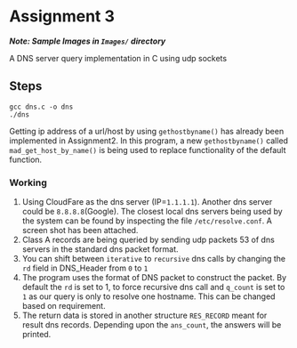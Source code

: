 # Assignment 3

***Note: Sample Images in `Images/` directory***

A DNS server query implementation in C using udp sockets

## Steps
```
gcc dns.c -o dns
./dns 
```
Getting ip address of a url/host by using `gethostbyname()` has already been implemented in Assignment2. In this program, a new `gethostbyname()` called `mad_get_host_by_name()` is being used to replace functionality of the default function.  

### Working
1. Using CloudFare as the dns server (IP=`1.1.1.1`). Another  dns server could be `8.8.8.8`(Google). The closest local dns servers being used by the system can be found by inspecting the file `/etc/resolve.conf`. A screen shot has been attached.
2. Class A records are being queried by sending udp packets 53 of dns servers in the standard dns packet format.  
3. You can shift between `iterative` to `recursive` dns calls by changing the `rd` field in DNS_Header from `0` to `1`
4. The program uses the format of DNS packet to construct the packet. By default the `rd` is set to 1, to force recursive dns call and `q_count` is set to `1` as our query is only to resolve one hostname. This can be changed based on requirement.
5. The return data is stored in another structure `RES_RECORD` meant for result dns records. Depending upon the `ans_count`, the answers will be printed.
